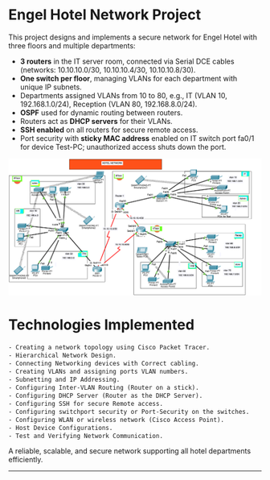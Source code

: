 

# Engel Hotel Network Project

This project designs and implements a secure network for Engel Hotel with three floors and multiple departments:

* **3 routers** in the IT server room, connected via Serial DCE cables (networks: 10.10.10.0/30, 10.10.10.4/30, 10.10.10.8/30).
* **One switch per floor**, managing VLANs for each department with unique IP subnets.
* Departments assigned VLANs from 10 to 80, e.g., IT (VLAN 10, 192.168.1.0/24), Reception (VLAN 80, 192.168.8.0/24).
* **OSPF** used for dynamic routing between routers.
* Routers act as **DHCP servers** for their VLANs.
* **SSH enabled** on all routers for secure remote access.
* Port security with **sticky MAC address** enabled on IT switch port fa0/1 for device Test-PC; unauthorized access shuts down the port.
  
 ![Netzwerkdiagramm](ciscopic3.png)




# Technologies Implemented

    - Creating a network topology using Cisco Packet Tracer.
    - Hierarchical Network Design.
    - Connecting Networking devices with Correct cabling.
    - Creating VLANs and assigning ports VLAN numbers.
    - Subnetting and IP Addressing.
    - Configuring Inter-VLAN Routing (Router on a stick).
    - Configuring DHCP Server (Router as the DHCP Server).
    - Configuring SSH for secure Remote access.
    - Configuring switchport security or Port-Security on the switches.
    - Configuring WLAN or wireless network (Cisco Access Point).
    - Host Device Configurations.
    - Test and Verifying Network Communication.

A reliable, scalable, and secure network supporting all hotel departments efficiently.

---



